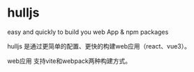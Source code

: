 # hulljs

easy and quickly to build you web App & npm packages

hulljs 是通过更简单的配置、更快的构建web应用（react、vue3）。

web应用 支持vite和webpack两种构建方式。